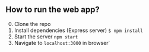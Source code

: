 ## How to run the web app?

0. Clone the repo
1. Install dependencies (Express server) `$ npm install`
2. Start the server `npm start`
3. Navigate to `localhost:3000` in browser`